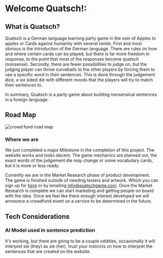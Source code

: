 # Welcome Quatsch!:
## What is Quatsch?
Quatsch is a German language learning party game in the vein of Apples to apples or Cards against humanity with several twists. First and most obvious is the introduction of the German language. There are rules on how and where certain cards can be played, but there is far more freedom in response, to the point that most of the responses become quatsch (nonsense). Secondly, there are fewer possibilities to judge on, but the judging player can throw curveballs to the other players by forcing them to use a specific word in their sentences. This is done through the judgement dice, a six sided die with different moods that the players will try to match their sentences to.

In summary, Quatsch is a party game about building nonsensical sentences in a foreign language.



## Road Map
<img src="https://api.quatschgame.com/media/blog_images/quatschrocket.png" alt="crowd fund road map"/>

### Where we are
We just completed a major Milestone in the completion of this project. The website works and looks decent. The game mechanics are planned out, the exact words of the judgement die may change or some vocabulary cards, but it is more or less ready.

Currently we are in the Market Research phase of product development. The game is finished outside of needing testers and artwork. Which you can sign up for <a href="">here</a> or by emailing <a href="mailto:info@quatschgame.com">info@quatschgame.com</a>. Once the Market Research is complete we can start marketing and getting people on board with the idea. Once we feel like there enough interest developed we will announce a crowdfund event on a service to be determined in the future.

## Tech Considerations
### AI Model used in sentence prediction

It's working, but there are going to be a couple oddities, occasionally it will interpret sie (they) as sie (her), trust your instincts on how to interpret the sentences that are created on the website.